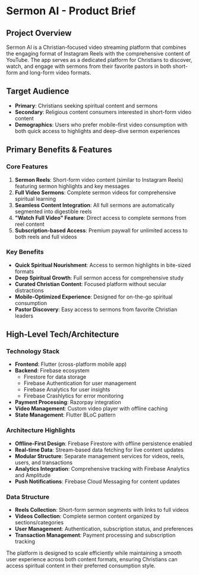 # Sermon AI - Product Brief

## Project Overview

Sermon AI is a Christian-focused video streaming platform that combines the engaging format of Instagram Reels with the comprehensive content of YouTube. The app serves as a dedicated platform for Christians to discover, watch, and engage with sermons from their favorite pastors in both short-form and long-form video formats.

## Target Audience

- **Primary**: Christians seeking spiritual content and sermons
- **Secondary**: Religious content consumers interested in short-form video content
- **Demographics**: Users who prefer mobile-first video consumption with both quick access to highlights and deep-dive sermon experiences

## Primary Benefits & Features

### Core Features
1. **Sermon Reels**: Short-form video content (similar to Instagram Reels) featuring sermon highlights and key messages
2. **Full Video Sermons**: Complete sermon videos for comprehensive spiritual learning
3. **Seamless Content Integration**: All full sermons are automatically segmented into digestible reels
4. **"Watch Full Video" Feature**: Direct access to complete sermons from reel content
5. **Subscription-based Access**: Premium paywall for unlimited access to both reels and full videos

### Key Benefits
- **Quick Spiritual Nourishment**: Access to sermon highlights in bite-sized formats
- **Deep Spiritual Growth**: Full sermon access for comprehensive study
- **Curated Christian Content**: Focused platform without secular distractions
- **Mobile-Optimized Experience**: Designed for on-the-go spiritual consumption
- **Pastor Discovery**: Easy access to sermons from favorite Christian leaders

## High-Level Tech/Architecture

### Technology Stack
- **Frontend**: Flutter (cross-platform mobile app)
- **Backend**: Firebase ecosystem
  - Firestore for data storage
  - Firebase Authentication for user management
  - Firebase Analytics for user insights
  - Firebase Crashlytics for error monitoring
- **Payment Processing**: Razorpay integration
- **Video Management**: Custom video player with offline caching
- **State Management**: Flutter BLoC pattern

### Architecture Highlights
- **Offline-First Design**: Firebase Firestore with offline persistence enabled
- **Real-time Data**: Stream-based data fetching for live content updates
- **Modular Structure**: Separate management services for videos, reels, users, and transactions
- **Analytics Integration**: Comprehensive tracking with Firebase Analytics and Amplitude
- **Push Notifications**: Firebase Cloud Messaging for content updates

### Data Structure
- **Reels Collection**: Short-form sermon segments with links to full videos
- **Videos Collection**: Complete sermon content organized by sections/categories
- **User Management**: Authentication, subscription status, and preferences
- **Transaction Management**: Payment processing and subscription tracking

The platform is designed to scale efficiently while maintaining a smooth user experience across both content formats, ensuring Christians can access spiritual content in their preferred consumption style.
